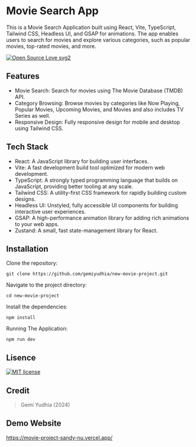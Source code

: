 # Movie Search App
This is a Movie Search Application built using React, Vite, TypeScript, Tailwind CSS, Headless UI, and GSAP for animations. The app enables users to search for movies and explore various categories, such as popular movies, top-rated movies, and more.

[![Open Source Love svg2](https://badges.frapsoft.com/os/v2/open-source.svg?v=103)](https://github.com/ellerbrock/open-source-badges/)

## Features

- Movie Search: Search for movies using The Movie Database (TMDB) API.
- Category Browsing: Browse movies by categories like Now Playing, Popular Movies, Upcoming Movies, and Movies and also includes TV Series as well.
- Responsive Design: Fully responsive design for mobile and desktop using Tailwind CSS.

## Tech Stack

- React: A JavaScript library for building user interfaces.
- Vite: A fast development build tool optimized for modern web development.
- TypeScript: A strongly typed programming language that builds on JavaScript, providing better tooling at any scale.
- Tailwind CSS: A utility-first CSS framework for rapidly building custom designs.
- Headless UI: Unstyled, fully accessible UI components for building interactive user experiences.
- GSAP: A high-performance animation library for adding rich animations to your web apps.
- Zustand: A small, fast state-management library for React.

## Installation
Clone the repository:
```
git clone https://github.com/gemiyudhia/new-movie-project.git
```
Navigate to the project directory:
```
cd new-movie-project
```
Install the dependencies:
```
npm install
```
Running The Application:
```
npm run dev
```

## Lisence
[![MIT license](https://img.shields.io/badge/License-MIT-blue.svg)](https://lbesson.mit-license.org/)

## Credit
> Gemi Yudhia (2024)

## Demo Website
https://movie-project-sandy-nu.vercel.app/
